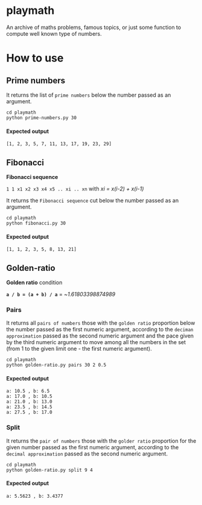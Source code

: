 # playmath
An archive of maths problems, famous topics, or just some function to compute well known type of numbers.

# How to use

## Prime numbers
It returns the list of `prime numbers` below the number passed as an argument.
```
cd playmath
python prime-numbers.py 30
```
#### Expected output
```[1, 2, 3, 5, 7, 11, 13, 17, 19, 23, 29]```


## Fibonacci

**Fibonacci sequence**

`1 1 x1 x2 x3 x4 x5 .. xi .. xn` with *xi = x(i-2) + x(i-1)*

It returns the `Fibonacci sequence` cut below the number passed as an argument.
```
cd playmath
python fibonacci.py 30
```
#### Expected output
```[1, 1, 2, 3, 5, 8, 13, 21]```


## Golden-ratio

**Golden ratio** condition

**`a / b = (a + b) / a`**  = ~*1.61803398874989*

### Pairs
It returns all `pairs of numbers` those with the `golden ratio` proportion below the number passed as the first numeric argument, according to the `deciman approximation` passed as the second numeric argument and the pace given by the third numeric argument to move among all the numbers in the set (from 1 to the given limit one - the first numeric argument).

```
cd playmath
python golden-ratio.py pairs 30 2 0.5
```
#### Expected output
```
a: 10.5 , b: 6.5
a: 17.0 , b: 10.5
a: 21.0 , b: 13.0
a: 23.5 , b: 14.5
a: 27.5 , b: 17.0
```

### Split
It returns the `pair of numbers` those with the `golder ratio` proportion for the given number passed as the first numeric argument, according to the `decimal approximation` passed as the second numeric argument.
```
cd playmath
python golden-ratio.py split 9 4
```
#### Expected output
```a: 5.5623 , b: 3.4377```
